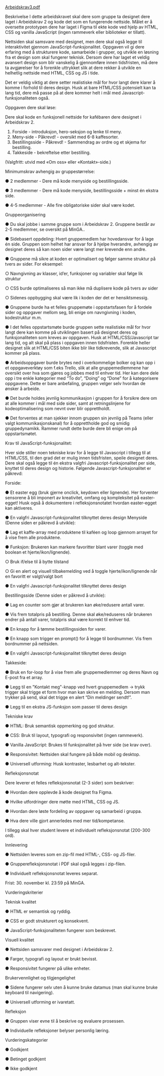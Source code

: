 [Arbeidskrav3.pdf](https://github.com/user-attachments/files/23184563/Arbeidskrav3.pdf)

Beskrivelse
I dette arbeidskravet skal dere som gruppe ta designet dere laget i Arbeidskrav 2 og kode
det som en fungerende nettside. Målet er å oversette prototypen dere har laget i Figma til
ekte kode ved hjelp av HTML, CSS og vanilla JavaScript (ingen rammeverk eller
biblioteker er tillatt).

Nettsiden skal samsvare med designet, men dere skal også legge til interaktivitet gjennom
JavaScript-funksjonalitet. Oppgaven vil gi dere erfaring med å strukturere kode, samarbeide
i grupper, og utvikle en løsning fra et design som skal fungerer teknisk. Dersom dere har
laget et veldig avansert design som blir vanskelig å gjennomføre innen tidsfristen, må dere
ta avgjørelser for å forenkle uttrykket slik at dere rekker å utvikle en helhetlig nettside med
HTML, CSS og JS i tide.

Det er veldig viktig at dere setter realistiske mål for hvor langt dere klarer å komme i forhold
til deres design. Husk at bare HTML/CSS potensielt kan ta lang tid, dere må passe på at
dere kommer helt i mål med Javascript-funksjonaliteten også.

Oppgaven dere skal løse:

Dere skal kode en funksjonell nettside for kafébaren dere designet i Arbeidskrav 2.

  1. Forside - introduksjon, hero-seksjon og lenke til meny.
  2. Meny-side - Påkrevd! - oversikt med 6-8 kaffesorter.
  3. Bestillingsside - Påkrevd! - Sammendrag av ordre og et skjema for bestilling.
  4. Takkeside - bekreftelse etter bestilling.
     
  (Valgfritt: utvid med «Om oss» eller «Kontakt»-side.)

Minimumskrav avhengig av gruppestørrelse:

  ● 2 medlemmer - Dere må kode menyside og bestillingsside.
  
  ● 3 medlemmer - Dere må kode menyside, bestillingsside + minst én ekstra side.
  
  ● 4-5 medlemmer - Alle fire obligatoriske sider skal være kodet.

Gruppeorganisering

  ● Du skal jobbe i samme gruppe som i Arbeidskrav 2. Gruppene består av 2-5
    medlemmer, se oversikt på MinGA..

  ● Sidebasert oppdeling: Hvert gruppemedlem har hovedansvar for å lage én side.
    Gruppen som helhet har ansvar for å hjelpe hverandre, avhengig av designet deres
    så kan noen sider være langt mer krevende enn andre.

  ● Gruppene må sikre at koden er optimalisert og følger samme struktur på tvers av
    sider. For eksempel:

  ○ Navngivning av klasser, id’er, funksjoner og variabler skal følge lik struktur
  
  ○ CSS burde optimaliseres så man ikke må duplisere kode på tvers av sider
  
  ○ Sidenes oppbygging skal være lik i koden der det er hensiktsmessig.
  

  ● Gruppene burde ha et felles gruppemøte i oppstartsfasen for å fordele sider og
    oppgaver mellom seg, bli enige om navngivning i koden, kodestruktur m.m.

  ● I det felles oppstartsmøte burde gruppen sette realistiske mål for hvor langt dere kan
    komme på utviklingen basert på designet deres og funksjonaliteten som kreves av
    oppgaven. Husk at HTML/CSS/Javascript tar lang tid, og alt skal på plass i oppgaven
    innen tidsfristen. Forenkle heller designet slik at HTML/CSS biten ikke blir like
    tidkrevende, slik at Javascript kommer på plass.

  ● Arbeidsoppgaver burde brytes ned i overkommelige bolker og kan opp i et
    oppgaveverktøy som f.eks Trello, slik at alle gruppemedlemmene har oversikt over
    hva som gjøres og jobbes med til enhver tid. Her kan dere dele opp i tre enkle
    kategorier med “To do”, “Doing” og “Done” for å kategorisere oppgavene. Dette er
    bare anbefaling, gruppen velger selv hvordan de ønsker å arbeide.

  ● Det burde holdes jevnlig kommunikasjon i gruppen for å forsikre dere om at alle
    kommer i mål med side sider, samt at retningslinjene for kodeoptimalisering som
    nevnt over blir opprettholdt.
  
  ● Det forventes at man sjekker innom gruppen sin jevnlig på Teams (eller valgt
    kommunikasjonskanal) for å opprettholde god og smidig gruppedynamikk. Rammer
    rundt dette burde dere bli enige om på oppstartsmøtet.

Krav til JavaScript-funksjonalitet:

Hver side stiller noen tekniske krav for å legge til Javascript i tillegg til at HTML/CSS, til den
grad det er mulig innen tidsfristen, speile designet deres. Dere skal også legge til én ekstra
valgfri Javascript-funksjonalitet per side, knyttet til deres design og historie. Følgende
Javascript-funksjonalitet er påkrevd:

Forside:

  ● Et easter egg (bruk gjerne onclick, keydown eller lignende). Her forventer sensorene
    å bli imponert av kreativitet, omfang og kompleksitet på easter-egget! Husk også å
    dokumentere i refleksjonsnotatet hvordan easter-egget kan aktiveres.

  ● En valgfri Javascript-funksjonalitet tilknyttet deres design
    Menyside (Denne siden er påkrevd å utvikle):
  
  ● Lag et kaffe-array med produktene til kaféen og loop gjennom arrayet for å vise frem
    alle produktene.
  
  ● Funksjon: Brukeren kan markere favoritter blant varer (toggle med boolean et
    hjerte/ikon/lignende).

  ○ Bruk if/else til å bytte tilstand
  
  ○ Gi en alert og visuell tilbakemelding ved å toggle hjerte/ikon/lignende når en
      favoritt er valgt/valgt bort
    
  ● En valgfri Javascript-funksjonalitet tilknyttet deres design

Bestillingsside (Denne siden er påkrevd å utvikle):

  ● Lag en counter som gjør at brukeren kan øke/redusere antall varer.

  ● Vis frem totalpris på bestilling. Denne skal øke/reduseres når brukeren endrer på
    antall varer, totalpris skal være korrekt til enhver tid.

  ● En knapp for å tømme bestillingssiden for varer.
  
  ● En knapp som trigger en prompt() for å legge til bordnummer. Vis frem bordnummer
    på nettsiden.
  
  ● En valgfri Javascript-funksjonalitet tilknyttet deres design

Takkeside:

  ● Bruk en for-loop for å vise frem alle gruppemedlemmer og deres Navn og E-post fra
    et array.
  
  ● Legg til en "Kontakt meg"-knapp ved hvert gruppemedlem -> trykk trigger skal trigge
    et form hvor man kan skrive en melding. Dersom man trykker på send, skal det trigge
    en alert “Din meldinger sendt!”.
  
  ● Legg til en ekstra JS-funksjon som passer til deres design

Tekniske krav

  ● HTML: Bruk semantisk oppmerking og god struktur.

  ● CSS: Bruk til layout, typografi og responsivitet (ingen rammeverk).

  ● Vanilla JavaScript: Brukes til funksjonalitet på hver side (se krav over).

  ● Responsivitet: Nettsiden skal fungere på både mobil og desktop.

  ● Universell utforming: Husk kontraster, lesbarhet og alt-tekster.

Refleksjonsnotat

Dere leverer et felles refleksjonsnotat (2-3 sider) som beskriver:

  ● Hvordan dere opplevde å kode designet fra Figma.

  ● Hvilke utfordringer dere møtte med HTML, CSS og JS.

  ● Hvordan dere løste fordeling av oppgaver og samarbeid i gruppa.

  ● Hva dere ville gjort annerledes med mer tid/kompetanse.

I tillegg skal hver student levere et individuelt refleksjonsnotat (200-300 ord).

Innlevering

  ● Nettsiden leveres som en zip-fil med HTML-, CSS- og JS-filer.

  ● Grupperefleksjonsnotat i PDF skal også legges i zip-filen.

  ● Individuelt refleksjonsnotat leveres separat.

Frist: 30. november kl. 23:59 på MinGA.

Vurderingskriterier

Teknisk kvalitet

  ● HTML er semantisk og ryddig.

  ● CSS er godt strukturert og konsekvent.

  ● JavaScript-funksjonaliteten fungerer som beskrevet.

Visuell kvalitet

  ● Nettsiden samsvarer med designet i Arbeidskrav 2.

  ● Farger, typografi og layout er brukt bevisst.

  ● Responsivitet fungerer på ulike enheter.

Brukervennlighet og tilgjengelighet

  ● Sidene fungerer selv uten å kunne bruke datamus (man skal kunne bruke keyboard
til navigering).

  ● Universell utforming er ivaretatt.

Refleksjon

  ● Gruppen viser evne til å beskrive og evaluere prosessen.

  ● Individuelle refleksjoner belyser personlig læring.

Vurderingskategorier

  ● Godkjent

  ● Betinget godkjent

  ● Ikke godkjent
